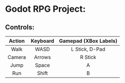 # Godot RPG Project:

## Controls:
| Action | Keyboard | Gamepad (XBox Labels) |
|:------:|:--------:|:---------------------:|
|  Walk  |   WASD   |     L Stick, D-Pad    |
| Camera |  Arrows  |        R Stick        |
|  Jump  |   Space  |           A           |
|   Run  |   Shift  |           B           |
